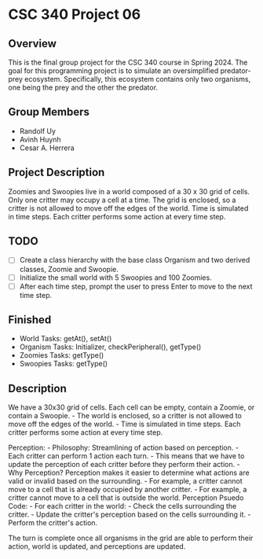# CSC 340 Project 06

## Overview

This is the final group project for the CSC 340 course in Spring 2024. The goal for this programming project is to simulate an oversimplified predator-prey ecosystem. 
Specifically, this ecosystem contains only two organisms, one being the prey and the other the predator.

## Group Members

- Randolf Uy  
- Avinh Huynh  
- Cesar A. Herrera  

## Project Description

Zoomies and Swoopies live in a world composed of a 30 x 30 grid of cells. 
Only one critter may occupy a cell at a time. 
The grid is enclosed, so a critter is not allowed to move off the edges of the world. 
Time is simulated in time steps. Each critter performs some action at every time step. 


## TODO

- [ ] Create a class hierarchy with the base class Organism and two derived classes, Zoomie and Swoopie.
- [ ] Initialize the small world with 5 Swoopies and 100 Zoomies.
- [ ] After each time step, prompt the user to press Enter to move to the next time step.

## Finished
- World Tasks: getAt(), setAt()
- Organism Tasks: Initializer, checkPeripheral(), getType()
- Zoomies Tasks: getType()
- Swoopies Tasks: getType()

## Description
We have a 30x30 grid of cells. Each cell can be empty, contain a Zoomie, or contain a Swoopie.
    - The world is enclosed, so a critter is not allowed to move off the edges of the world.
    - Time is simulated in time steps. Each critter performs some action at every time step.

Perception: 
    - Philosophy: Streamlining of action based on perception.
    - Each critter can perform 1 action each turn.
        - This means that we have to update the perception of each critter before they perform their action.
    - Why Perception? Perception makes it easier to determine what actions are valid or invalid based on the surrounding.
        - For example, a critter cannot move to a cell that is already occupied by another critter.
        - For example, a critter cannot move to a cell that is outside the world.
    Perception Psuedo Code:
           - For each critter in the world:
                - Check the cells surrounding the critter.
                - Update the critter's perception based on the cells surrounding it.
                - Perform the critter's action.

The turn is complete once all organisms in the grid are able to perform their action, world is updated, and perceptions are updated.
    
